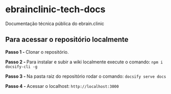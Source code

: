 # ebrainclinic-tech-docs
Documentação técnica pública do ebrain.clinic

<left>

## Para acessar o repositório localmente

<p align="left">

<strong>Passo 1 - </strong>Clonar o repositório.

<strong>Passo 2 - </strong>Para instalar e subir a wiki localmente execute o comando: `npm i docsify-cli -g`

<strong>Passo 3 - </strong>Na pasta raiz do repositório rodar o comando: `docsify serve docs`

<strong>Passo 4 - </strong>Acessar o localhost: `http://localhost:3000`

</p>

</left>